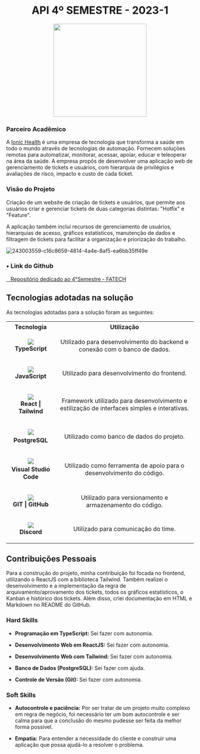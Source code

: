 <h1 align="center">API 4º SEMESTRE - 2023-1</h1>
<p align="center"><img src="https://avatars.githubusercontent.com/u/88987612?v=4" height="250" width="250"></p>

### Parceiro Acadêmico

A [Ionic Health](https://pt-br.ionic.health/) é uma empresa de tecnologia que transforma a saúde em todo o mundo através de tecnologias de automação. Fornecem soluções remotas para automatizar, monitorar, acessar, apoiar, educar e teleoperar na área da saúde. A empresa propôs de desenvolver uma aplicação web de gerenciamento de tickets e usuários, com hierarquia de privilégios e avaliações de risco, impacto e custo de cada ticket.

### Visão do Projeto

Criação de um website de criação de tickets e usuários, que permite aos usuários criar e gerenciar tickets de duas categorias distintas: "Hotfix" e "Feature".

A aplicação também inclui recursos de gerenciamento de usuários, hierarquias de acesso, gráficos estatísticos, manutenção de dados e filtragem de tickets para facilitar a organização e priorização do trabalho.

![243003559-c16c8659-4814-4a4e-8af5-ea6bb35ff49e](https://github.com/brunadias3/PORTFOLIO-TG/assets/89141910/1167d7cd-71f4-4ac6-be11-944fdc78fef3)

### • Link do Github

<a href="https://github.com/Grupo-4-Fatech/API-4Semestre" target="_blank"><span>&nbsp;&nbsp;&nbsp;</span><span>Repositório dedicado ao 4°Semestre - FATECH</span></a>

## Tecnologias adotadas na solução

As tecnologias adotadas para a solução foram as seguintes:

<table>
    <tr>
        <th>Tecnologia</th>
        <th>Utilização</th>
    </tr>
    <tr>
        <td style="text-align:center">
        <p align="center">
            <img src="https://skillicons.dev/icons?i=ts"> <br>
            <strong>TypeScript</strong>
        </p>
        </td>
        <td style="text-align:center">
            Utilizado para desenvolvimento do backend e conexão com o banco de dados.
        </td>
    </tr>
    <tr>
        <td style="text-align:center">
        <p align="center">
            <img src="https://skillicons.dev/icons?i=js"> <br>
            <strong>JavaScript</strong>
        </p>
        </td>
        <td style="text-align:center">
            Utilizado para desenvolvimento do frontend.
        </td>
    </tr>
    <tr>
        <td style="text-align:center">
        <p align="center">
            <img src="https://skillicons.dev/icons?i=react,tailwind"> <br>
            <strong>React | Tailwind</strong>
        </p>
        </td>
        <td style="text-align:center">
            Framework utilizado para desenvolvimento e estilização de interfaces simples e interativas.
        </td>
    </tr>
    <tr>
        <td style="text-align:center">
        <p align="center">
            <img src="https://skillicons.dev/icons?i=postgresql"><strong><br>PostgreSQL
        </p>
        </td>
        <td style="text-align:center">
            Utilizado como banco de dados do projeto.
        </td>
    </tr>
    <tr>
        <td style="text-align:center">
        <p align="center">
            <img src="https://skillicons.dev/icons?i=vscode">
            <strong><br>Visual Studio Code</strong>
        </p>
        </td>
        <td style="text-align:center">
            Utilizado como ferramenta de apoio para o desenvolvimento do código.
        </td>
    </tr>
    <tr>
        <td style="text-align:center">
            <p align="center">
                <img src="https://skillicons.dev/icons?i=git,github"> <br>
                <strong>GIT | GitHub </strong>
            </p>
        </td>
        <td style="text-align:center">
            Utilizado para versionamento e armazenamento do código.
        </td>
    </tr>
    <tr>
        <td style="text-align:center">
        <p align="center">
            <img src="https://skillicons.dev/icons?i=discord"> <br>
            <strong>Discord</strong>
        </p>
        </td>
        <td style="text-align:center">
            Utilizado para comunicação do time.
        </td>
    </tr>
</table>

## Contribuições Pessoais

Para a construção do projeto, minha contribuição foi focada no frontend, utilizando o ReactJS com a biblioteca Tailwind. Também realizei o desenvolvimento e a implementação da regra de arquivamento/aprovamento dos tickets, todos os gráficos estatísticos, o Kanban e histórico dos tickets. Além disso, criei documentação em HTML e Markdown no README do GitHub.

### Hard Skills

- **Programação em TypeScript:** Sei fazer com autonomia.

- **Desenvolvimento Web em ReactJS:** Sei fazer com autonomia.

- **Desenvolvimento Web com Tailwind:** Sei fazer com autonomia.

- **Banco de Dados (PostgreSQL):** Sei fazer com ajuda.

- **Controle de Versão (Git):** Sei fazer com autonomia.

### Soft Skills

- **Autocontrole e paciência:** Por ser tratar de um projeto muito complexo em regra de negócio, foi necessário ter um bom autocontrole e ser calma para que a conclusão do mesmo pudesse ser feita da melhor forma possível.

- **Empatia:** Para entender a necessidade do cliente e construir uma aplicação que possa ajudá-lo a resolver o problema.

